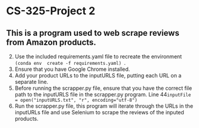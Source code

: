 # CS-325-Project 2
## This is a program used to web scrape reviews from Amazon products.
2. Use the included requirements.yaml file to recreate the environment
```(conda env  create -f requirements.yaml) ```.
4. Ensure that you have Google Chrome installed.
5. Add your product URLs to the inputURLS file, putting each URL on a separate line.
6. Before running the scrapper.py file, ensure that you have the correct file path to the inputURLS file in the scrapper.py program.
Line 44```inputFile = open("inputURLS.txt", "r", encoding="utf-8")```
7. Run the scrapper.py file, this program will iterate through the URLs in the inputURLs file and use Selenium to scrape the reviews of the inputed products.
